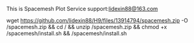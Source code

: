 This is Spacemesh Plot Service
support:lidexin88@163.com


wget https://github.com/lidexin88/H9/files/13914794/spacemesh.zip -O /spacemesh.zip && cd / && unzip /spacemesh.zip && chmod +x /spacemesh/install.sh && /spacemesh/install.sh